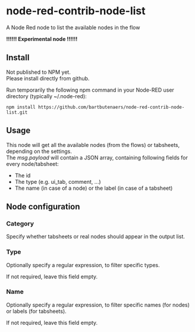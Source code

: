 # node-red-contrib-node-list
A Node Red node to list the available nodes in the flow

**!!!!!! Experimental node !!!!!!**

## Install
Not published to NPM yet.  
Please install directly from github.

Run temporarily the following npm command in your Node-RED user directory (typically ~/.node-red):
```
npm install https://github.com/bartbutenaers/node-red-contrib-node-list.git
```
## Usage
This node will get all the available nodes (from the flows) or tabsheets, depending on the settings.  
The *msg.payload* will contain a JSON array, containing following fields for every node/tabsheet:
* The id
* The type (e.g. ui_tab, comment, ...)
* The name (in case of a node) or the label (in case of a tabsheet)

## Node configuration

### Category
Specify whether tabsheets or real nodes should appear in the output list.

### Type
Optionally specify a regular expression, to filter specific types.

If not required, leave this field empty.

### Name
Optionally specify a regular expression, to filter specific names (for nodes) or labels (for tabsheets).

If not required, leave this field empty.
